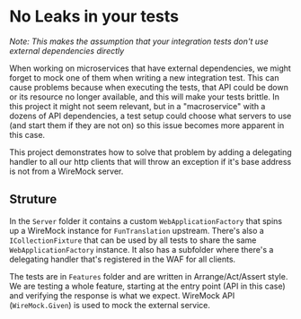 ﻿# No Leaks in your tests

*Note: This makes the assumption that your integration tests don't use external dependencies directly*

When working on microservices that have external dependencies, we might forget to mock one of them when writing a new integration test. This can cause problems because when executing the tests, that API could be down or its resource no longer available, and this will make your tests brittle. In this project it might not seem relevant, but in a "macroservice" with a dozens of API dependencies, a test setup could choose what servers to use (and start them if they are not on) so this issue becomes more apparent in this case.

This project demonstrates how to solve that problem by adding a delegating handler to all our http clients that will throw an exception if it's base address is not from a WireMock server.

## Struture

In the `Server` folder it contains a custom `WebApplicationFactory` that spins up a WireMock instance for `FunTranslation` upstream. There's also a `ICollectionFixture` that can be used by all tests to share the same `WebApplicationFactory` instance. It also has a subfolder where there's a delegating handler that's registered in the WAF for all clients.

The tests are in `Features` folder and are written in Arrange/Act/Assert style. We are testing a whole feature, starting at the entry point (API in this case) and verifying the response is what we expect. WireMock API (`WireMock.Given`) is used to mock the external service.
